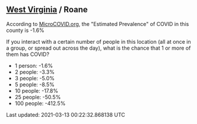
## [West Virginia](/united-states/west-virginia) / Roane

According to [MicroCOVID.org](http://microcovid.org),
the "Estimated Prevalence" of COVID in this county is -1.6%

If you interact with a certain number of people in this location
(all at once in a group, or spread out across the day), what is the chance that
1 or more of them has COVID?

- 1 person: -1.6%
- 2 people: -3.3%
- 3 people: -5.0%
- 5 people: -8.5%
- 10 people: -17.8%
- 25 people: -50.5%
- 100 people: -412.5%

Last updated: 2021-03-13 00:22:32.868138 UTC
